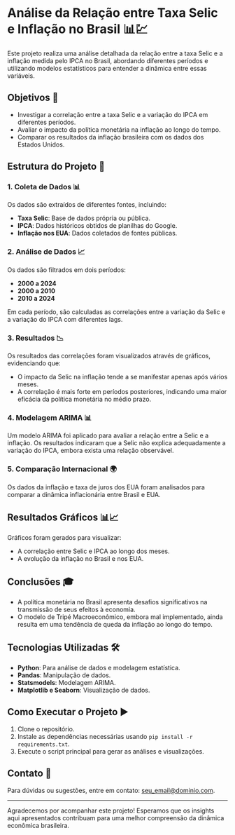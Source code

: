# Análise da Relação entre Taxa Selic e Inflação no Brasil 📊💹

Este projeto realiza uma análise detalhada da relação entre a taxa Selic e a inflação medida pelo IPCA no Brasil, abordando diferentes períodos e utilizando modelos estatísticos para entender a dinâmica entre essas variáveis.

## Objetivos 🎯

- Investigar a correlação entre a taxa Selic e a variação do IPCA em diferentes períodos.
- Avaliar o impacto da política monetária na inflação ao longo do tempo.
- Comparar os resultados da inflação brasileira com os dados dos Estados Unidos.

## Estrutura do Projeto 📑

### 1. Coleta de Dados 📊

Os dados são extraídos de diferentes fontes, incluindo:

- **Taxa Selic**: Base de dados própria ou pública.
- **IPCA**: Dados históricos obtidos de planilhas do Google.
- **Inflação nos EUA**: Dados coletados de fontes públicas.

### 2. Análise de Dados 📈

Os dados são filtrados em dois períodos:

- **2000 a 2024**
- **2000 a 2010**
- **2010 a 2024**

Em cada período, são calculadas as correlações entre a variação da Selic e a variação do IPCA com diferentes lags.

### 3. Resultados 📉

Os resultados das correlações foram visualizados através de gráficos, evidenciando que:

- O impacto da Selic na inflação tende a se manifestar apenas após vários meses.
- A correlação é mais forte em períodos posteriores, indicando uma maior eficácia da política monetária no médio prazo.

### 4. Modelagem ARIMA 📊

Um modelo ARIMA foi aplicado para avaliar a relação entre a Selic e a inflação. Os resultados indicaram que a Selic não explica adequadamente a variação do IPCA, embora exista uma relação observável.

### 5. Comparação Internacional 🌍

Os dados da inflação e taxa de juros dos EUA foram analisados para comparar a dinâmica inflacionária entre Brasil e EUA.

## Resultados Gráficos 📊📈

Gráficos foram gerados para visualizar:

- A correlação entre Selic e IPCA ao longo dos meses.
- A evolução da inflação no Brasil e nos EUA.

## Conclusões 🎓

- A política monetária no Brasil apresenta desafios significativos na transmissão de seus efeitos à economia.
- O modelo de Tripé Macroeconômico, embora mal implementado, ainda resulta em uma tendência de queda da inflação ao longo do tempo.

## Tecnologias Utilizadas 🛠️

- **Python**: Para análise de dados e modelagem estatística.
- **Pandas**: Manipulação de dados.
- **Statsmodels**: Modelagem ARIMA.
- **Matplotlib e Seaborn**: Visualização de dados.

## Como Executar o Projeto ▶️

1. Clone o repositório.
2. Instale as dependências necessárias usando `pip install -r requirements.txt`.
3. Execute o script principal para gerar as análises e visualizações.

## Contato 📧

Para dúvidas ou sugestões, entre em contato: [seu_email@dominio.com](mailto:seu_email@dominio.com).

---

Agradecemos por acompanhar este projeto! Esperamos que os insights aqui apresentados contribuam para uma melhor compreensão da dinâmica econômica brasileira.


